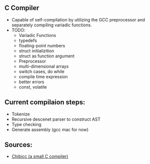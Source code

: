 ## C Compiler
- Capable of self-compilation by utilizing the GCC preprocessor and separately compiling variadic functions.
- TODO:
  - Variadic Functions
  - typedefs
  - floating-point numbers
  - struct initializition
  - struct as function argument
  - Preprocessor
  - multi-dimensional arrays
  - switch cases, do while
  - compile time expression
  - better errors
  - const, volatile
## Current compilaion steps:
  - Tokenize
  - Recursive descenet parser to construct AST
  - Type checking
  - Generate assembly (gcc mac for now)
## Sources:
  - [Chibicc (a small C compiler)](https://github.com/rui314/chibicc)
